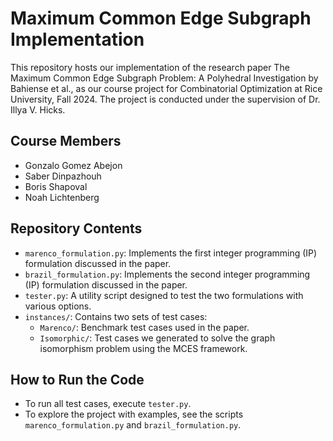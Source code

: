 # Maximum Common Edge Subgraph Implementation

This repository hosts our implementation of the research paper The Maximum Common Edge Subgraph Problem: A Polyhedral Investigation by Bahiense et al., as our course project for Combinatorial Optimization at Rice University, Fall 2024. The project is conducted under the supervision of Dr. Illya V. Hicks.

## Course Members
- Gonzalo Gomez Abejon
- Saber Dinpazhouh
- Boris Shapoval
- Noah Lichtenberg

## Repository Contents

- `marenco_formulation.py`: Implements the first integer programming (IP) formulation discussed in the paper.
- `brazil_formulation.py`: Implements the second integer programming (IP) formulation discussed in the paper.
- `tester.py`: A utility script designed to test the two formulations with various options.
- `instances/`: Contains two sets of test cases:
  - `Marenco/`: Benchmark test cases used in the paper.
  - `Isomorphic/`: Test cases we generated to solve the graph isomorphism problem using the MCES framework.

## How to Run the Code
- To run all test cases, execute `tester.py`.
- To explore the project with examples, see the scripts `marenco_formulation.py` and `brazil_formulation.py`.

